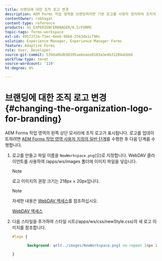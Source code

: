 ```yaml
---
title: 브랜딩에 대한 조직 로고 변경
description: AEM Forms 작업 영역을 브랜딩하려면 기본 로고를 사용자 정의하여 조직의 로고를 제공합니다.
contentOwner: robhagat
content-type: reference
products: SG_EXPERIENCEMANAGER/6.5/FORMS
topic-tags: forms-workspace
exl-id: 49572f2a-f3ec-4ee6-98b8-2563de1cf96c
solution: Experience Manager, Experience Manager Forms
feature: Adaptive Forms
role: User, Developer
source-git-commit: 539da06db98395ae6eaee8103a3e4b31204abbb8
workflow-type: tm+mt
source-wordcount: '119'
ht-degree: 0%

---
```


# 브랜딩에 대한 조직 로고 변경 {#changing-the-organization-logo-for-branding}

AEM Forms 작업 영역의 왼쪽 상단 모서리에 조직 로고가 표시됩니다. 로고를 업데이트하려면 [AEM Forms 작업 영역 사용자 지정의 일반 단계](/help/forms/using/generic-steps-html-workspace-customization.md#generic-steps-for-html-workspace-customization)를 수행한 후 다음 단계를 수행합니다.

1. 로고를 만들고 파일 이름을 `NewWorkspace.png`(으)로 지정합니다. WebDAV 클라이언트를 사용하여 /apps/ws/images 폴더에 이미지 파일을 넣습니다.

   >[!NOTE]
   >
   >로고 이미지의 권장 크기는 218px × 20px입니다.

   >[!NOTE]
   >
   >자세한 내용은 [WebDAV 액세스](https://experienceleague.adobe.com/docs/experience-manager-65/administering/contentmanagement/webdav-access.html?lang=ko)를 참조하십시오.

   [WebDAV 액세스](https://experienceleague.adobe.com/docs/experience-manager-65/administering/contentmanagement/webdav-access.html?lang=ko)

1. 다음 스타일을 추가하여 스타일 시트(/apps/ws/css/newStyle.css)의 새 로고 이미지를 참조합니다.

   ```css
   #logo {
   
          background: url(../images/NewWorkspace.png) no-repeat 14px 11px;
   
   }
   ```
